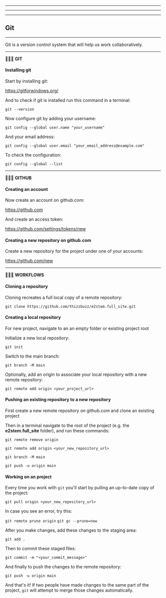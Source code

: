 * * * * * * * * * * * * * * * * * * * * * * * * * * * * * * * * * * * * * * * * 
* * * * * * * * * * * * * * * * * * * * * * * * * * * * * * * * * * * * * * * * 
* * * * * * * * * * * * * * * * * * * * * * * * * * * * * * * * * * * * * * * * 

## Git

- - - - - - - - - - - - - - - - - - - - - - - - - - - - - - - - - - - - - - - - 

Git is a version control system that will help us work collaboratively.

- - - - - - - - - - - - - - - - - - - - - - - - - - - - - - - - - - - - - - - - 

🔷🔷🔷 **GIT**

####  Installing git

Start by installing git:

https://gitforwindows.org/

And to check if git is installed run this command in a terminal:

`git --version`

Now configure git by adding your username:

`git config --global user.name "your_username"`

And your email address:

`git config --global user.email "your_email_address@example.com"`

To check the configuration:

`git config --global --list`

- - - - - - - - - - - - - - - - - - - - - - - - - - - - - - - - - - - - - - - - 

🔷🔷🔷 **GITHUB**

#### Creating an account

Now create an account on github.com:

https://github.com

And create an access token:

https://github.com/settings/tokens/new

#### Creating a new repository on github.com

Create a new repository for the project under one of your accounts:

https://github.com/new


- - - - - - - - - - - - - - - - - - - - - - - - - - - - - - - - - - - - - - - - 

🔷🔷🔷 **WORKFLOWS**

#### Cloning a repository

Cloning recreates a full local copy of a remote repository:

`git clone https://github.com/thizzbuzz/e2stem.full_site.git`

#### Creating a local repository 

For new project, navigate to an an empty folder or existing project root

Initialize a new local repository:

`git init`

Switch to the main branch:

`git branch -M main`

Optionally, add an origin to associate your local repository with a new remote repository:

`git remote add origin <your_project_url>`


#### Pushing an existing repository to a new repository

First create a new remote repository on github.com and clone an existing project

Then in a terminal navigate to the root of the project (e.g. the **e2stem.full_site** folder), and run these commands:

`git remote remove origin` 

`git remote add origin <your_new_repository_url>`

`git branch -M main`

`git push -u origin main`


#### Working on an project

Every time you work with `git` you'll start by pulling an up-to-date copy of the project:

`git pull origin <your_new_repository_url>`

In case you see an error, try this:

`git remote prune origin`
`git gc --prune=now`

After you make changes, add these changes to the staging area:

`git add .`

Then to commit these staged files:

`git commit -m "<your_commit_message>"`

And finally to push the changes to the remote repository:

`git push -u origin main`

And that's it! If two people have made changes to the same part of the project, `git` will attempt to merge those changes automatically.



